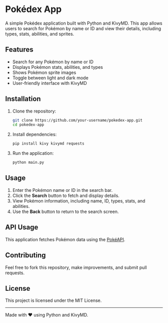 # Pokédex App

A simple Pokédex application built with Python and KivyMD. This app allows users to search for Pokémon by name or ID and view their details, including types, stats, abilities, and sprites.

## Features
- Search for any Pokémon by name or ID
- Displays Pokémon stats, abilities, and types
- Shows Pokémon sprite images
- Toggle between light and dark mode
- User-friendly interface with KivyMD

## Installation
1. Clone the repository:
   ```sh
   git clone https://github.com/your-username/pokedex-app.git
   cd pokedex-app
   ```
2. Install dependencies:
   ```sh
   pip install kivy kivymd requests
   ```
3. Run the application:
   ```sh
   python main.py
   ```

## Usage
1. Enter the Pokémon name or ID in the search bar.
2. Click the **Search** button to fetch and display details.
3. View Pokémon information, including name, ID, types, stats, and abilities.
4. Use the **Back** button to return to the search screen.

## API Usage
This application fetches Pokémon data using the [PokéAPI](https://pokeapi.co/).



## Contributing
Feel free to fork this repository, make improvements, and submit pull requests.

## License
This project is licensed under the MIT License.

---
Made with ❤️ using Python and KivyMD.

